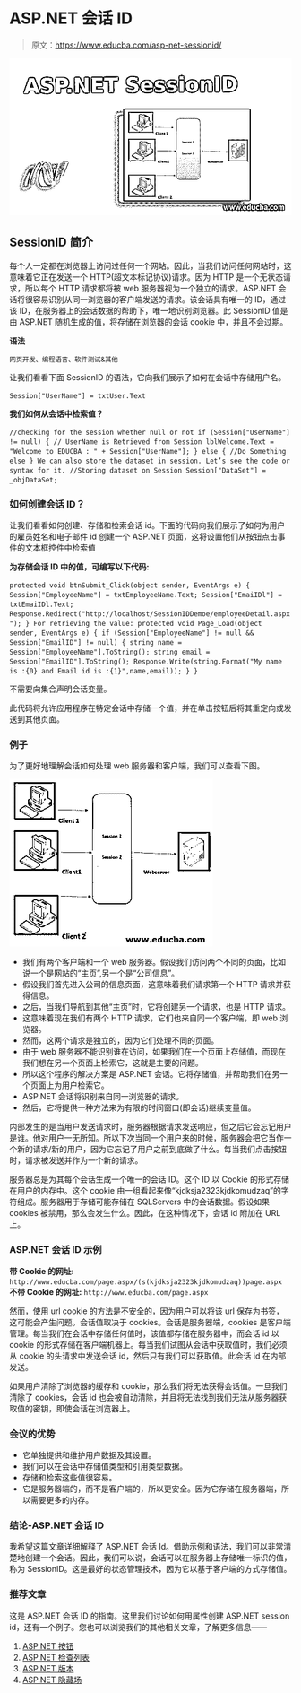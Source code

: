 # ASP.NET 会话 ID

> 原文：<https://www.educba.com/asp-net-sessionid/>

![ASP.NET SessionID](img/0c4fe95479101556e96debdbf8c790da.png)



## SessionID 简介

每个人一定都在浏览器上访问过任何一个网站。因此，当我们访问任何网站时，这意味着它正在发送一个 HTTP(超文本标记协议)请求。因为 HTTP 是一个无状态请求，所以每个 HTTP 请求都将被 web 服务器视为一个独立的请求。ASP.NET 会话将很容易识别从同一浏览器的客户端发送的请求。该会话具有唯一的 ID，通过该 ID，在服务器上的会话数据的帮助下，唯一地识别浏览器。此 SessionID 值是由 ASP.NET 随机生成的值，将存储在浏览器的会话 cookie 中，并且不会过期。

**语法**

<small>网页开发、编程语言、软件测试&其他</small>

让我们看看下面 SessionID 的语法，它向我们展示了如何在会话中存储用户名。

`Session["UserName"] = txtUser.Text`

**我们如何从会话中检索值？**

`//checking for the session whether null or not
if (Session["UserName"] != null)
{
// UserName is Retrieved from Session
lblWelcome.Text = "Welcome to EDUCBA : " + Session["UserName"];
}
else
{
//Do Something else
}
We can also store the dataset in session. Let’s see the code or syntax for it.
//Storing dataset on Session
Session["DataSet"] = _objDataSet;`

### 如何创建会话 ID？

让我们看看如何创建、存储和检索会话 id。下面的代码向我们展示了如何为用户的雇员姓名和电子邮件 id 创建一个 ASP.NET 页面，这将设置他们从按钮点击事件的文本框控件中检索值

**为存储会话 ID 中的值，可编写以下代码:**

`protected void btnSubmit_Click(object sender, EventArgs e)
{
Session["EmployeeName"] = txtEmployeeName.Text;
Session["EmaiIDl"] = txtEmaiIDl.Text;
Response.Redirect("http://localhost/SessionIDDemoe/employeeDetail.aspx");
}
For retrieving the value:
protected void Page_Load(object sender, EventArgs e)
{
if (Session["EmployeeName"] != null && Session["EmailID"] != null)
{
string name = Session["EmployeeName"].ToString();
string email = Session["EmailID"].ToString();
Response.Write(string.Format("My name is :{0} and Email id is :{1}",name,email));
}
}`

不需要向集合声明会话变量。

此代码将允许应用程序在特定会话中存储一个值，并在单击按钮后将其重定向或发送到其他页面。

### 例子

为了更好地理解会话如何处理 web 服务器和客户端，我们可以查看下图。

![ASP.NET SessionID 2](img/4fdb348a9e7f2160aca9dfacf701ea15.png)



*   我们有两个客户端和一个 web 服务器。假设我们访问两个不同的页面，比如说一个是网站的“主页”,另一个是“公司信息”。
*   假设我们首先进入公司的信息页面，这意味着我们请求第一个 HTTP 请求并获得信息。
*   之后，当我们导航到其他“主页”时，它将创建另一个请求，也是 HTTP 请求。
*   这意味着现在我们有两个 HTTP 请求，它们也来自同一个客户端，即 web 浏览器。
*   然而，这两个请求是独立的，因为它们处理不同的页面。
*   由于 web 服务器不能识别谁在访问，如果我们在一个页面上存储值，而现在我们想在另一个页面上检索它，这就是主要的问题。
*   所以这个程序的解决方案是 ASP.NET 会话。它将存储值，并帮助我们在另一个页面上为用户检索它。
*   ASP.NET 会话将识别来自同一浏览器的请求。
*   然后，它将提供一种方法来为有限的时间窗口(即会话)继续变量值。

内部发生的是当用户发送请求时，服务器根据请求发送响应，但之后它会忘记用户是谁。他对用户一无所知。所以下次当同一个用户来的时候，服务器会把它当作一个新的请求/新的用户，因为它忘记了用户之前到底做了什么。每当我们点击按钮时，请求被发送并作为一个新的请求。

服务器总是为其每个会话生成一个唯一的会话 ID。这个 ID 以 Cookie 的形式存储在用户的内存中。这个 cookie 由一组看起来像“kjdksja2323kjdkomudzaq”的字符组成。服务器用于存储可能存储在 SQLServers 中的会话数据。假设如果 cookies 被禁用，那么会发生什么。因此，在这种情况下，会话 id 附加在 URL 上。

### ASP.NET 会话 ID 示例

**带 Cookie 的网址:** `http://www.educba.com/page.aspx/(s(kjdksja2323kjdkomudzaq))page.aspx`
**不带 Cookie 的网址:** `http://www.educba.com/page.aspx`

然而，使用 url cookie 的方法是不安全的，因为用户可以将该 url 保存为书签，这可能会产生问题。会话值取决于 cookies。会话是服务器端，cookies 是客户端管理。每当我们在会话中存储任何值时，该值都存储在服务器中，而会话 id 以 cookie 的形式存储在客户端机器上。每当我们试图从会话中获取值时，我们必须从 cookie 的头请求中发送会话 id，然后只有我们可以获取值。此会话 id 在内部发送。

如果用户清除了浏览器的缓存和 cookie，那么我们将无法获得会话值。一旦我们清除了 cookies，会话 id 也会被自动清除，并且将无法找到我们无法从服务器获取值的密钥，即使会话在浏览器上。

### 会议的优势

*   它单独提供和维护用户数据及其设置。
*   我们可以在会话中存储值类型和引用类型数据。
*   存储和检索这些值很容易。
*   它是服务器端的，而不是客户端的，所以更安全。因为它存储在服务器端，所以需要更多的内存。

### 结论-ASP.NET 会话 ID

我希望这篇文章详细解释了 ASP.NET 会话 Id。借助示例和语法，我们可以非常清楚地创建一个会话。因此，我们可以说，会话可以在服务器上存储唯一标识的值，称为 SessionID。这是最好的状态管理技术，因为它以基于客户端的方式存储值。

### 推荐文章

这是 ASP.NET 会话 ID 的指南。这里我们讨论如何用属性创建 ASP.NET session id，还有一个例子。您也可以浏览我们的其他相关文章，了解更多信息——

1.  [ASP.NET 按钮](https://www.educba.com/button-in-asp-net/)
2.  [ASP.NET 检查列表](https://www.educba.com/asp-dot-net-checkbox-list/)
3.  [ASP.NET 版本](https://www.educba.com/asp-dot-net-versions/)
4.  [ASP.NET 隐藏场](https://www.educba.com/asp-dot-net-hidden-field/)